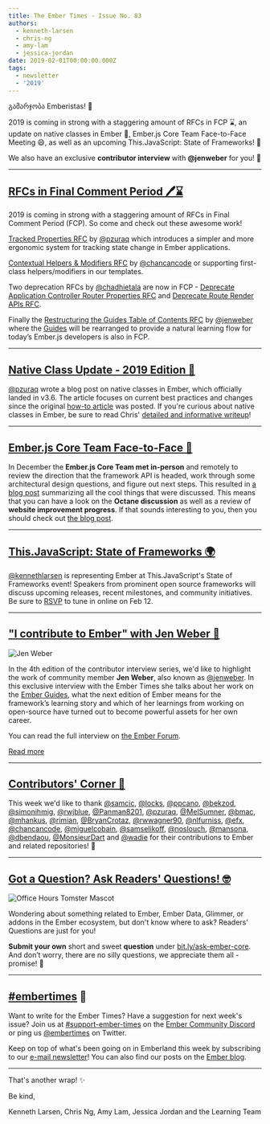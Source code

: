 ```yaml
---
title: The Ember Times - Issue No. 83
authors:
  - kenneth-larsen
  - chris-ng
  - amy-lam
  - jessica-jordan
date: 2019-02-01T00:00:00.000Z
tags:
  - newsletter
  - '2019'
---
```



გამარჯობა Emberistas! 🐹

2019 is coming in strong with a staggering amount of RFCs in FCP ⌛, an update on native classes in Ember 🚀, Ember.js Core Team Face-to-Face Meeting 😄, as well as an upcoming This.JavaScript: State of Frameworks! 🎉

We also have an exclusive **contributor interview** with **@jenweber** for you! 🙌

<!-- READMORE -->

---

<!--alex ignore period-->
## [RFCs in Final Comment Period 🖊️⌛](https://github.com/emberjs/rfcs/pulls?q=is%3Aopen+is%3Apr+label%3A%22Final+Comment+Period%22)

<!--alex ignore period-->
2019 is coming in strong with a staggering amount of RFCs in Final Comment Period (FCP). So come and check out these awesome work!

[Tracked Properties RFC](https://github.com/emberjs/rfcs/pull/410) by [@pzuraq](https://github.com/pzuraq) which introduces a simpler and more ergonomic system for tracking state change in Ember applications.

[Contextual Helpers & Modifiers RFC](https://github.com/emberjs/rfcs/pull/432) by [@chancancode](https://github.com/chancancode) or supporting first-class helpers/modifiers in our templates.

Two deprecation RFCs by [@chadhietala](https://github.com/chadhietala) are now in FCP - [Deprecate Application Controller Router Properties RFC](https://github.com/emberjs/rfcs/pull/421) and [Deprecate Route Render APIs RFC](https://github.com/emberjs/rfcs/pull/418).

Finally the [Restructuring the Guides Table of Contents RFC](https://github.com/emberjs/rfcs/pull/431) by [@jenweber](https://github.com/jenweber) where the [Guides](https://guides.emberjs.com/release/) will be rearranged to provide a natural learning flow for today’s Ember.js developers is also in FCP.

---

## [Native Class Update - 2019 Edition 📝](https://emberjs.com/blog/2019/01/26/emberjs-native-class-update-2019-edition.html)

[@pzuraq](https://github.com/pzuraq) wrote a blog post on native classes in Ember, which officially landed in v3.6. The article focuses on current best practices and changes since the original [how-to article](https://medium.com/build-addepar/es-classes-in-ember-js-63e948e9d78e) was posted. If you're curious about native classes in Ember, be sure to read Chris' [detailed and informative writeup](https://emberjs.com/blog/2019/01/26/emberjs-native-class-update-2019-edition.html)!

---

## [Ember.js Core Team Face-to-Face 🐹](https://emberjs.com/blog/2019/01/25/framework-f2f.html)

In December the **Ember.js Core Team met in-person** and remotely to review the direction that the framework API is headed, work through some architectural design questions, and figure out next steps. This resulted in [a blog post](https://emberjs.com/blog/2019/01/25/framework-f2f.html) summarizing all the cool things that were discussed. This means that you can have a look on the **Octane discussion** as well as a review of **website improvement progress**. If that sounds interesting to you, then you should check out [the blog post](https://emberjs.com/blog/2019/01/25/framework-f2f.html).

---

## [This.JavaScript: State of Frameworks 🌍](https://www.thisdot.co/events/this-javascript-state-of-frameworks)

[@kennethlarsen](https://github.com/kennethlarsen) is representing Ember at This.JavaScript's State of Frameworks event! Speakers from prominent open source frameworks will discuss upcoming releases, recent milestones, and community initiatives. Be sure to [RSVP](https://www.thisdot.co/events/this-javascript-state-of-frameworks) to tune in online on Feb 12.

---

## ["I contribute to Ember" with Jen Weber 💬](https://discuss.emberjs.com/t/i-contribute-to-ember-with-jen-weber/16110)

<div class="float-right padded portrait-frame">
  <img alt="Jen Weber" title="Jen Weber - Contributor to Ember" src="/images/blog/emberjstimes/jenweber.jpeg" />
</div>

In the 4th edition of the contributor interview series, we'd like to highlight the work of community member **Jen Weber**, also known as [@jenweber](https://github.com/jenweber). In this exclusive interview with the Ember Times she talks about her work on the [Ember Guides](https://guides.emberjs.com/), what the next edition of Ember means for the framework’s learning story and which of her learnings from working on open-source have turned out to become powerful assets for her own career.

You can read the full interview on [the Ember Forum](https://discuss.emberjs.com/t/i-contribute-to-ember-with-jen-weber/16110).

<a class="ember-button ember-button--centered" href="https://discuss.emberjs.com/t/i-contribute-to-ember-with-jen-weber/16110">Read more</a>

---


## [Contributors' Corner 👏](https://guides.emberjs.com/release/contributing/repositories/)

<p>This week we'd like to thank <a href="https://github.com/samcic" target="gh-user">@samcic</a>, <a href="https://github.com/locks" target="gh-user">@locks</a>, <a href="https://github.com/ppcano" target="gh-user">@ppcano</a>, <a href="https://github.com/bekzod" target="gh-user">@bekzod</a>, <a href="https://github.com/simonihmig" target="gh-user">@simonihmig</a>, <a href="https://github.com/rwjblue" target="gh-user">@rwjblue</a>, <a href="https://github.com/Panman8201" target="gh-user">@Panman8201</a>, <a href="https://github.com/pzuraq" target="gh-user">@pzuraq</a>, <a href="https://github.com/MelSumner" target="gh-user">@MelSumner</a>, <a href="https://github.com/bmac" target="gh-user">@bmac</a>, <a href="https://github.com/mhankus" target="gh-user">@mhankus</a>, <a href="https://github.com/rimian" target="gh-user">@rimian</a>, <a href="https://github.com/BryanCrotaz" target="gh-user">@BryanCrotaz</a>, <a href="https://github.com/rwwagner90" target="gh-user">@rwwagner90</a>, <a href="https://github.com/nlfurniss" target="gh-user">@nlfurniss</a>, <a href="https://github.com/efx" target="gh-user">@efx</a>, <a href="https://github.com/chancancode" target="gh-user">@chancancode</a>, <a href="https://github.com/miguelcobain" target="gh-user">@miguelcobain</a>, <a href="https://github.com/samselikoff" target="gh-user">@samselikoff</a>, <a href="https://github.com/noslouch" target="gh-user">@noslouch</a>, <a href="https://github.com/mansona" target="gh-user">@mansona</a>, <a href="https://github.com/dbendaou" target="gh-user">@dbendaou</a>, <a href="https://github.com/MonsieurDart" target="gh-user">@MonsieurDart</a> and <a href="https://github.com/wadie" target="gh-user">@wadie</a> for their contributions to Ember and related repositories! 💖</p>

---

## [Got a Question? Ask Readers' Questions! 🤓](https://docs.google.com/forms/d/e/1FAIpQLScqu7Lw_9cIkRtAiXKitgkAo4xX_pV1pdCfMJgIr6Py1V-9Og/viewform)

<div class="blog-row">
  <img class="float-right small transparent padded" alt="Office Hours Tomster Mascot" title="Readers' Questions" src="/images/tomsters/officehours.png" />

  <p>Wondering about something related to Ember, Ember Data, Glimmer, or addons in the Ember ecosystem, but don't know where to ask? Readers’ Questions are just for you!</p>

<p><strong>Submit your own</strong> short and sweet <strong>question</strong> under <a href="https://bit.ly/ask-ember-core" target="rq">bit.ly/ask-ember-core</a>. And don’t worry, there are no silly questions, we appreciate them all - promise! 🤞</p>

</div>

---

## [#embertimes](https://emberjs.com/blog/tags/newsletter.html) 📰

Want to write for the Ember Times? Have a suggestion for next week's issue? Join us at [#support-ember-times](https://discordapp.com/channels/480462759797063690/485450546887786506) on the [Ember Community Discord](https://discordapp.com/invite/zT3asNS) or ping us [@embertimes](https://twitter.com/embertimes) on Twitter.

Keep on top of what's been going on in Emberland this week by subscribing to our [e-mail newsletter](https://the-emberjs-times.ongoodbits.com/)! You can also find our posts on the [Ember blog](https://emberjs.com/blog/tags/newsletter.html).

---

That's another wrap! ✨

Be kind,

Kenneth Larsen, Chris Ng, Amy Lam, Jessica Jordan and the Learning Team
